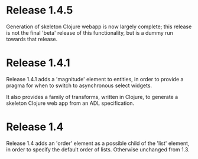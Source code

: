 # Release 1.4.5

Generation of skeleton Clojure webapp is now largely complete; this release is not the final 'beta' release of this functionality, but is a dummy run towards that release.

# Release 1.4.1

Release 1.4.1 adds a 'magnitude' element to entities, in order to provide a pragma for when
to switch to asynchronous select widgets.

It also provides a family of transforms, written in Clojure, to generate a skeleton Clojure
web app from an ADL specification.

# Release 1.4

Release 1.4 adds an 'order' element as a possible child of the 'list' element, in order to specify
the default order of lists. Otherwise unchanged from 1.3.
